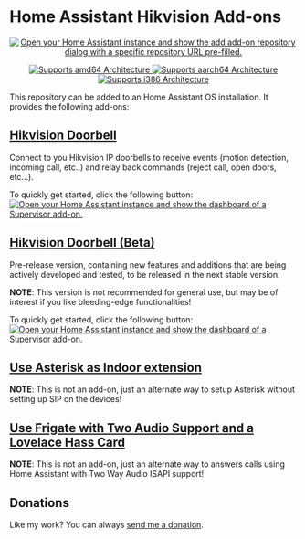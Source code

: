 # Home Assistant Hikvision Add-ons

<p align="center">
    <a href="https://my.home-assistant.io/redirect/supervisor_add_addon_repository/?repository_url=https%3A%2F%2Fgithub.com%2Fpergolafabio%2FHikvision-Addons">
        <img src="https://my.home-assistant.io/badges/supervisor_add_addon_repository.svg" alt="Open your Home Assistant instance and show the add add-on repository dialog with a specific repository URL pre-filled.">
    </a>
</p>

<p align="center">
   <a href="https://img.shields.io/badge/amd64-yes-green.svg">
      <img alt="Supports amd64 Architecture" src="https://img.shields.io/badge/amd64-yes-green.svg">
   </a>
   <a href="https://img.shields.io/badge/aarch64-yes-green.svg">
      <img alt="Supports aarch64 Architecture" src="https://img.shields.io/badge/aarch64-yes-green.svg">
   </a>
   <a href="https://img.shields.io/badge/i386-yes-green.svg">
      <img alt="Supports i386 Architecture" src="https://img.shields.io/badge/i386-yes-green.svg">
   </a>
</p>

This repository can be added to an Home Assistant OS installation.
It provides the following add-ons:

## [Hikvision Doorbell](hikvision-sdk/README.md)

Connect to you Hikvision IP doorbells to receive events (motion detection, incoming call, etc..) and relay back commands (reject call, open doors, etc...).

To quickly get started, click the following button:
[![Open your Home Assistant instance and show the dashboard of a Supervisor add-on.](https://my.home-assistant.io/badges/supervisor_addon.svg)](https://my.home-assistant.io/redirect/supervisor_addon/?addon=aff2db71_hikvision_sdk&repository_url=https%3A%2F%2Fgithub.com%2Fpergolafabio%2FHikvision-Addons)

## [Hikvision Doorbell (Beta)](doorbell_beta/README.md)

Pre-release version, containing new features and additions that are being actively developed and tested, to be released in the next stable version.

__NOTE__: This version is not recommended for general use, but may be of interest if you like bleeding-edge functionalities!

To quickly get started, click the following button:
[![Open your Home Assistant instance and show the dashboard of a Supervisor add-on.](https://my.home-assistant.io/badges/supervisor_addon.svg)](https://my.home-assistant.io/redirect/supervisor_addon/?addon=aff2db71_hikvision_doorbell_beta&repository_url=https%3A%2F%2Fgithub.com%2Fpergolafabio%2FHikvision-Addons)

## [Use Asterisk as Indoor extension](https://github.com/pergolafabio/Hikvision-Addons/blob/dev/asterisk/asterisk.as.indoor.md)

__NOTE__: This is not an add-on, just an alternate way to setup Asterisk without setting up SIP on the devices!

## [Use Frigate with Two Audio Support and a Lovelace Hass Card](https://github.com/pergolafabio/Hikvision-Addons/blob/dev/frigate/twowayaudio.with.frigate.md)

__NOTE__: This is not an add-on, just an alternate way to answers calls using Home Assistant with Two Way Audio ISAPI support!

## Donations
 Like my work? You can always [send me a donation](https://paypal.me/pergolafabio).
